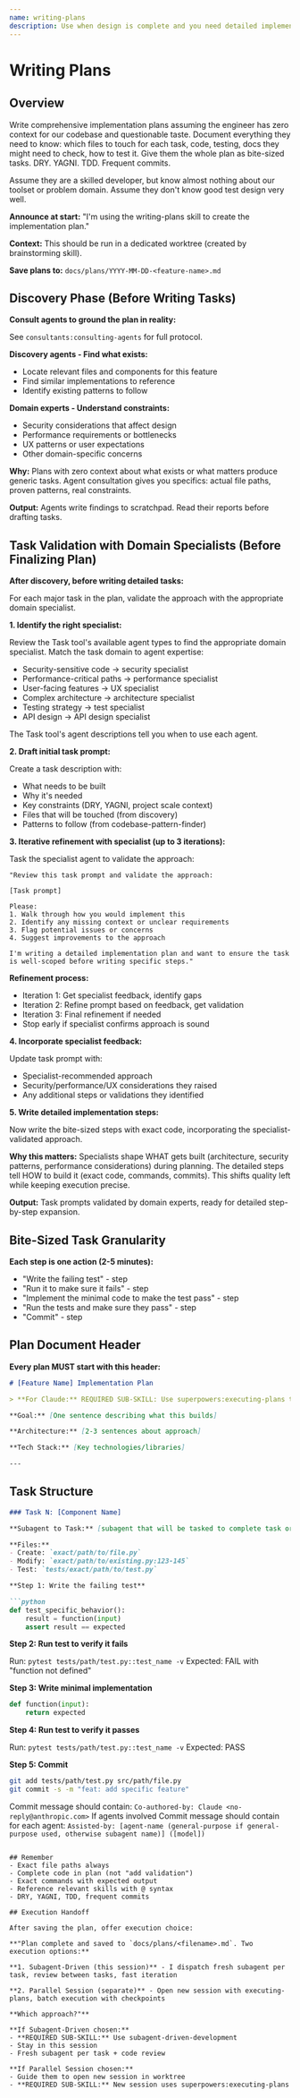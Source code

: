 ```yaml
---
name: writing-plans
description: Use when design is complete and you need detailed implementation tasks for engineers with zero codebase context - creates comprehensive implementation plans with exact file paths, complete code examples, and verification steps assuming engineer has minimal domain knowledge
---
```


# Writing Plans

## Overview

Write comprehensive implementation plans assuming the engineer has zero context for our codebase and questionable taste. Document everything they need to know: which files to touch for each task, code, testing, docs they might need to check, how to test it. Give them the whole plan as bite-sized tasks. DRY. YAGNI. TDD. Frequent commits.

Assume they are a skilled developer, but know almost nothing about our toolset or problem domain. Assume they don't know good test design very well.

**Announce at start:** "I'm using the writing-plans skill to create the implementation plan."

**Context:** This should be run in a dedicated worktree (created by brainstorming skill).

**Save plans to:** `docs/plans/YYYY-MM-DD-<feature-name>.md`

## Discovery Phase (Before Writing Tasks)

**Consult agents to ground the plan in reality:**

See `consultants:consulting-agents` for full protocol.

**Discovery agents - Find what exists:**
- Locate relevant files and components for this feature
- Find similar implementations to reference
- Identify existing patterns to follow

**Domain experts - Understand constraints:**
- Security considerations that affect design
- Performance requirements or bottlenecks
- UX patterns or user expectations
- Other domain-specific concerns

**Why:** Plans with zero context about what exists or what matters produce generic tasks. Agent consultation gives you specifics: actual file paths, proven patterns, real constraints.

**Output:** Agents write findings to scratchpad. Read their reports before drafting tasks.

## Task Validation with Domain Specialists (Before Finalizing Plan)

**After discovery, before writing detailed tasks:**

For each major task in the plan, validate the approach with the appropriate domain specialist.

**1. Identify the right specialist:**

Review the Task tool's available agent types to find the appropriate domain specialist. Match the task domain to agent expertise:
- Security-sensitive code → security specialist
- Performance-critical paths → performance specialist
- User-facing features → UX specialist
- Complex architecture → architecture specialist
- Testing strategy → test specialist
- API design → API design specialist

The Task tool's agent descriptions tell you when to use each agent.

**2. Draft initial task prompt:**

Create a task description with:
- What needs to be built
- Why it's needed
- Key constraints (DRY, YAGNI, project scale context)
- Files that will be touched (from discovery)
- Patterns to follow (from codebase-pattern-finder)

**3. Iterative refinement with specialist (up to 3 iterations):**

Task the specialist agent to validate the approach:

```
"Review this task prompt and validate the approach:

[Task prompt]

Please:
1. Walk through how you would implement this
2. Identify any missing context or unclear requirements
3. Flag potential issues or concerns
4. Suggest improvements to the approach

I'm writing a detailed implementation plan and want to ensure the task is well-scoped before writing specific steps."
```

**Refinement process:**
- Iteration 1: Get specialist feedback, identify gaps
- Iteration 2: Refine prompt based on feedback, get validation
- Iteration 3: Final refinement if needed
- Stop early if specialist confirms approach is sound

**4. Incorporate specialist feedback:**

Update task prompt with:
- Specialist-recommended approach
- Security/performance/UX considerations they raised
- Any additional steps or validations they identified

**5. Write detailed implementation steps:**

Now write the bite-sized steps with exact code, incorporating the specialist-validated approach.

**Why this matters:** Specialists shape WHAT gets built (architecture, security patterns, performance considerations) during planning. The detailed steps tell HOW to build it (exact code, commands, commits). This shifts quality left while keeping execution precise.

**Output:** Task prompts validated by domain experts, ready for detailed step-by-step expansion.

## Bite-Sized Task Granularity

**Each step is one action (2-5 minutes):**
- "Write the failing test" - step
- "Run it to make sure it fails" - step
- "Implement the minimal code to make the test pass" - step
- "Run the tests and make sure they pass" - step
- "Commit" - step

## Plan Document Header

**Every plan MUST start with this header:**

```markdown
# [Feature Name] Implementation Plan

> **For Claude:** REQUIRED SUB-SKILL: Use superpowers:executing-plans to implement this plan task-by-task.

**Goal:** [One sentence describing what this builds]

**Architecture:** [2-3 sentences about approach]

**Tech Stack:** [Key technologies/libraries]

---
```

## Task Structure

```markdown
### Task N: [Component Name]

**Subagent to Task:** [subagent that will be tasked to complete task or None if not delegating]

**Files:**
- Create: `exact/path/to/file.py`
- Modify: `exact/path/to/existing.py:123-145`
- Test: `tests/exact/path/to/test.py`

**Step 1: Write the failing test**

```python
def test_specific_behavior():
    result = function(input)
    assert result == expected
```

**Step 2: Run test to verify it fails**

Run: `pytest tests/path/test.py::test_name -v`
Expected: FAIL with "function not defined"

**Step 3: Write minimal implementation**

```python
def function(input):
    return expected
```

**Step 4: Run test to verify it passes**

Run: `pytest tests/path/test.py::test_name -v`
Expected: PASS

**Step 5: Commit**

```bash
git add tests/path/test.py src/path/file.py
git commit -s -m "feat: add specific feature"
```
Commit message should contain: `Co-authored-by: Claude <no-reply@anthropic.com>`
If agents involved Commit message should contain
for each agent: `Assisted-by: [agent-name (general-purpose if general-purpose used, otherwise subagent name)] ([model])`
```

## Remember
- Exact file paths always
- Complete code in plan (not "add validation")
- Exact commands with expected output
- Reference relevant skills with @ syntax
- DRY, YAGNI, TDD, frequent commits

## Execution Handoff

After saving the plan, offer execution choice:

**"Plan complete and saved to `docs/plans/<filename>.md`. Two execution options:**

**1. Subagent-Driven (this session)** - I dispatch fresh subagent per task, review between tasks, fast iteration

**2. Parallel Session (separate)** - Open new session with executing-plans, batch execution with checkpoints

**Which approach?"**

**If Subagent-Driven chosen:**
- **REQUIRED SUB-SKILL:** Use subagent-driven-development
- Stay in this session
- Fresh subagent per task + code review

**If Parallel Session chosen:**
- Guide them to open new session in worktree
- **REQUIRED SUB-SKILL:** New session uses superpowers:executing-plans
